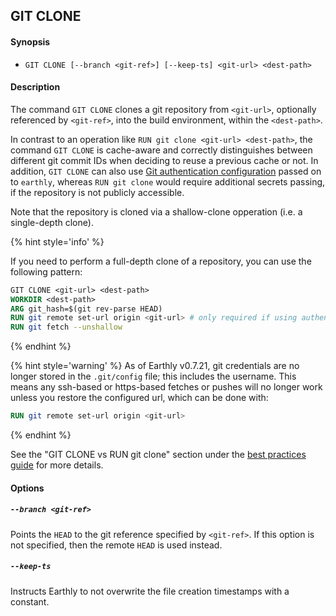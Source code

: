 ## GIT CLONE

#### Synopsis

* `GIT CLONE [--branch <git-ref>] [--keep-ts] <git-url> <dest-path>`

#### Description

The command `GIT CLONE` clones a git repository from `<git-url>`, optionally referenced by `<git-ref>`, into the build environment, within the `<dest-path>`.

In contrast to an operation like `RUN git clone <git-url> <dest-path>`, the command `GIT CLONE` is cache-aware and correctly distinguishes between different git commit IDs when deciding to reuse a previous cache or not. In addition, `GIT CLONE` can also use [Git authentication configuration](../guides/auth.md) passed on to `earthly`, whereas `RUN git clone` would require additional secrets passing, if the repository is not publicly accessible.

Note that the repository is cloned via a shallow-clone opperation (i.e. a single-depth clone).

{% hint style='info' %}

If you need to perform a full-depth clone of a repository, you can use the following pattern:

```Dockerfile
GIT CLONE <git-url> <dest-path>
WORKDIR <dest-path>
ARG git_hash=$(git rev-parse HEAD)
RUN git remote set-url origin <git-url> # only required if using authentication
RUN git fetch --unshallow
```
{% endhint %}

{% hint style='warning' %}
As of Earthly v0.7.21, git credentials are no longer stored in the `.git/config` file; this includes the username.
This means any ssh-based or https-based fetches or pushes will no longer work unless you restore the configured url,
which can be done with:
```Dockerfile
RUN git remote set-url origin <git-url>
```
{% endhint %}

See the "GIT CLONE vs RUN git clone" section under the [best practices guide](../guides/best-practices.md#git-clone-vs-run-git-clone) for more details.

#### Options

##### `--branch <git-ref>`

Points the `HEAD` to the git reference specified by `<git-ref>`. If this option is not specified, then the remote `HEAD` is used instead.

##### `--keep-ts`

Instructs Earthly to not overwrite the file creation timestamps with a constant.

